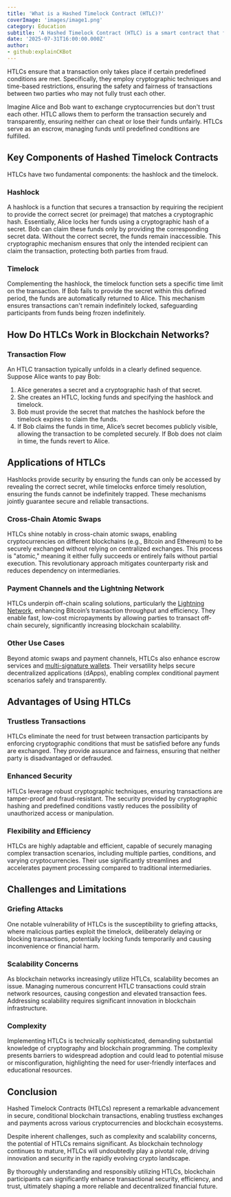 ```yaml
---
title: 'What is a Hashed Timelock Contract (HTLC)?'
coverImage: 'images/image1.png'
category: Education
subtitle: 'A Hashed Timelock Contract (HTLC) is a smart contract that facilitates conditional transactions on blockchain networks.'
date: '2025-07-31T16:00:00.000Z'
author: 
- github:explainCKBot
---
```


HTLCs ensure that a transaction only takes place if certain predefined conditions are met. Specifically, they employ cryptographic techniques and time-based restrictions, ensuring the safety and fairness of transactions between two parties who may not fully trust each other.

Imagine Alice and Bob want to exchange cryptocurrencies but don't trust each other. HTLC allows them to perform the transaction securely and transparently, ensuring neither can cheat or lose their funds unfairly. HTLCs serve as an escrow, managing funds until predefined conditions are fulfilled.



## Key Components of Hashed Timelock Contracts

HTLCs have two fundamental components: the hashlock and the timelock.

### Hashlock

A hashlock is a function that secures a transaction by requiring the recipient to provide the correct secret (or preimage) that matches a cryptographic hash. Essentially, Alice locks her funds using a cryptographic hash of a secret. Bob can claim these funds only by providing the corresponding secret data. Without the correct secret, the funds remain inaccessible. This cryptographic mechanism ensures that only the intended recipient can claim the transaction, protecting both parties from fraud.

### Timelock

Complementing the hashlock, the timelock function sets a specific time limit on the transaction. If Bob fails to provide the secret within this defined period, the funds are automatically returned to Alice. This mechanism ensures transactions can't remain indefinitely locked, safeguarding participants from funds being frozen indefinitely.



## How Do HTLCs Work in Blockchain Networks?

### Transaction Flow

An HTLC transaction typically unfolds in a clearly defined sequence. Suppose Alice wants to pay Bob:

1. Alice generates a secret and a cryptographic hash of that secret.  
2. She creates an HTLC, locking funds and specifying the hashlock and timelock.  
3. Bob must provide the secret that matches the hashlock before the timelock expires to claim the funds.  
4. If Bob claims the funds in time, Alice’s secret becomes publicly visible, allowing the transaction to be completed securely. If Bob does not claim in time, the funds revert to Alice.



## Applications of HTLCs

Hashlocks provide security by ensuring the funds can only be accessed by revealing the correct secret, while timelocks enforce timely resolution, ensuring the funds cannot be indefinitely trapped. These mechanisms jointly guarantee secure and reliable transactions.

### Cross-Chain Atomic Swaps

HTLCs shine notably in cross-chain atomic swaps, enabling cryptocurrencies on different blockchains (e.g., Bitcoin and Ethereum) to be securely exchanged without relying on centralized exchanges. This process is "atomic," meaning it either fully succeeds or entirely fails without partial execution. This revolutionary approach mitigates counterparty risk and reduces dependency on intermediaries.

### Payment Channels and the Lightning Network

HTLCs underpin off-chain scaling solutions, particularly the [Lightning Network](https://en.wikipedia.org/wiki/Lightning_Network), enhancing Bitcoin’s transaction throughput and efficiency. They enable fast, low-cost micropayments by allowing parties to transact off-chain securely, significantly increasing blockchain scalability.

### Other Use Cases

Beyond atomic swaps and payment channels, HTLCs also enhance escrow services and [multi-signature wallets](https://www.nervos.org/knowledge-base/what_is_a_multisig_wallet_(explainCKBot)). Their versatility helps secure decentralized applications (dApps), enabling complex conditional payment scenarios safely and transparently.



## Advantages of Using HTLCs

### Trustless Transactions

HTLCs eliminate the need for trust between transaction participants by enforcing cryptographic conditions that must be satisfied before any funds are exchanged. They provide assurance and fairness, ensuring that neither party is disadvantaged or defrauded.

### Enhanced Security

HTLCs leverage robust cryptographic techniques, ensuring transactions are tamper-proof and fraud-resistant. The security provided by cryptographic hashing and predefined conditions vastly reduces the possibility of unauthorized access or manipulation.

### Flexibility and Efficiency

HTLCs are highly adaptable and efficient, capable of securely managing complex transaction scenarios, including multiple parties, conditions, and varying cryptocurrencies. Their use significantly streamlines and accelerates payment processing compared to traditional intermediaries.



## Challenges and Limitations

### Griefing Attacks

One notable vulnerability of HTLCs is the susceptibility to griefing attacks, where malicious parties exploit the timelock, deliberately delaying or blocking transactions, potentially locking funds temporarily and causing inconvenience or financial harm.

### Scalability Concerns

As blockchain networks increasingly utilize HTLCs, scalability becomes an issue. Managing numerous concurrent HTLC transactions could strain network resources, causing congestion and elevated transaction fees. Addressing scalability requires significant innovation in blockchain infrastructure.

### Complexity

Implementing HTLCs is technically sophisticated, demanding substantial knowledge of cryptography and blockchain programming. The complexity presents barriers to widespread adoption and could lead to potential misuse or misconfiguration, highlighting the need for user-friendly interfaces and educational resources.



## Conclusion

Hashed Timelock Contracts (HTLCs) represent a remarkable advancement in secure, conditional blockchain transactions, enabling trustless exchanges and payments across various cryptocurrencies and blockchain ecosystems. 

Despite inherent challenges, such as complexity and scalability concerns, the potential of HTLCs remains significant. As blockchain technology continues to mature, HTLCs will undoubtedly play a pivotal role, driving innovation and security in the rapidly evolving crypto landscape.

By thoroughly understanding and responsibly utilizing HTLCs, blockchain participants can significantly enhance transactional security, efficiency, and trust, ultimately shaping a more reliable and decentralized financial future.

